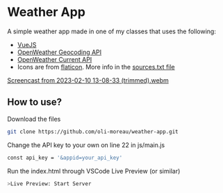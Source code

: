 # Weather App
A simple weather app made in one of my classes that uses the following:
- [VueJS](https://vuejs.org/)
- [OpenWeather Geocoding API](https://openweathermap.org/api/geocoding-api)
- [OpenWeather Current API](https://openweathermap.org/current)
- Icons are from [flaticon](https://www.flaticon.com/). More info in the [sources.txt file](https://github.com/oli-moreau/weather-app/blob/main/public/images/sources.txt)

[Screencast from 2023-02-10 13-08-33 (trimmed).webm](https://user-images.githubusercontent.com/123499791/218173208-531a3fbd-feec-4166-98ef-5d1287cf5389.webm)

## How to use?
Download the files
```bash
git clone https://github.com/oli-moreau/weather-app.git
```
Change the API key to your own on line 22 in js/main.js
```bash
const api_key = '&appid=your_api_key'
```
Run the index.html through VSCode Live Preview (or similar)
```bash
>Live Preview: Start Server
```
##
